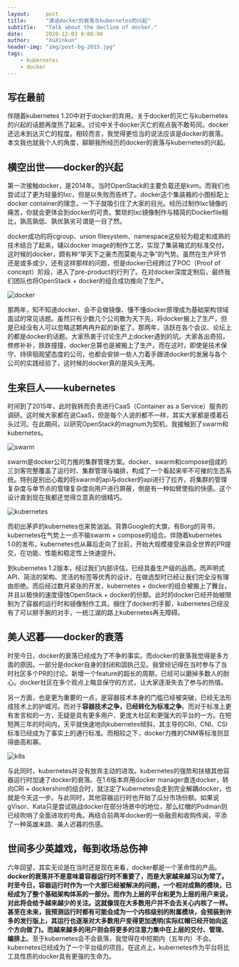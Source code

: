 ```yaml
---
layout:     post
title:      "漫话docker的衰落与kubernetes的兴起"
subtitle:   "Talk about the decline of docker."
date:       2020-12-03 8:00:00
author:     "XuXinkun"
header-img: "img/post-bg-2015.jpg"
tags:
    - kubernetes
    - docker
---
```


## 写在最前

伴随着kubernetes 1.20中对于docker的弃用，关于docker的灭亡与kubernetes的兴起的话题再度热了起来。讨论中关于docker灭亡的观点我不敢苟同。docker还远未到达灭亡的程度。相较而言，我觉得更恰当的说法应该是docker的衰落。本文我也就我个人的角度，聊聊我所经历的docker的衰落与kubernetes的兴起。

## 横空出世——docker的兴起

第一次接触docker，是2014年。当时OpenStack的主要负载还是kvm。而我们也尝试过了更为轻量的lxc，但是以失败而告终了。docker这个集装箱的小图标配上docker container的理念，一下子就吸引住了大家的目光。经历过制作lxc镜像的痛苦，你就会更体会到docker的可贵。繁琐的lxc镜像制作与精简的Dockerfile相比，孰高孰低、孰优孰劣可谓是一目了然。

docker成功的将cgroup、union filesystem、namespace这些较为稳定和成熟的技术结合了起来，辅以docker image的制作工艺，实现了集装箱式的标准交付。这时候的docker，颇有种“举天下之豪杰而莫能与之争”的气势。虽然在生产环节还是或多或少，还有这样那样的问题，但是docker已经跨过了POC（Proof of concept）阶段，进入了pre-product的行列了。在对docker深度定制后，最终我们团队也将OpenStack + docker的组合成功推向了生产。

![docker](https://xuxinkun.github.io/img/talk-about-docker/docker.png)

那两年，知不知道docker、会不会做镜像、懂不懂docker原理成为基础架构领域面试的常见话题。虽然只有少数几个公司敢为天下先，将docker搬上了生产，但是已经没有人可以忽略这颗冉冉升起的新星了。那两年，活跃在各个会议、论坛上的都是docker的话题。大家热衷于讨论生产上docker遇到的坑。大家各出奇招，修修补补，跌跌撞撞，docker总算也是被搬上了生产。而在这时，即使是技术保守、持徘徊观望态度的公司，也都会安排一些人力着手跟进docker的发展与各个公司的实践经验了，这时候的docker真的是风头无两。

## 生来巨人——kubernetes

时间到了2015年，此时我转而负责进行CaaS（Container as a Service）服务的调研。这时候大家都在说CaaS，但是每个人说的都不一样，其实大家都是摸着石头过河。在此期间，以研究OpenStack的magnum为契机，我接触到了swarm和kubernetes。

![swarm](https://xuxinkun.github.io/img/talk-about-docker/swarm.jpg)

swarm是docker公司力推的集群管理方案。docker、swarm和compose组成的三剑客完整覆盖了运行时、集群管理与编排，构成了一个看起来牢不可摧的生态系统。特别是别出心裁的将swarm的api与docker的api进行了拉齐，将集群的管理复杂度与单节点的管理复杂度向用户进行屏蔽，倒是有一种如臂使指的快感。这个设计直到现在我都还觉得立意真的很精巧。

![kubernetes](https://xuxinkun.github.io/img/talk-about-docker/kubernetes.png)

而初出茅庐的kubernetes也来势汹汹。背靠Google的大旗，有Borg的背书，kubernetes在气势上一点不输swarm + compose的组合。伴随着kubernetes 1.0的发布，kubernetes也从幕后走向了台前，开始大规模接受来自全世界的PR提交，在功能、性能和稳定性上快速提升。

到kubernetes 1.2版本，经过我们内部评估，已经具备生产级的品质。而声明式API、简洁的架构、灵活的标签等优秀的设计，在做选型时已经让我们完全没有理由拒绝。而后经过数月紧张的开发，kubernetes + docker的组合被搬上了舞台，并且以极快的速度侵蚀OpenStack + docker的份额。此时的docker已经开始被限制为了容器的运行时和镜像制作工具。捆住了docker的手脚，kubernetes已经没有了可以掰手腕的对手，一统江湖的路上kubernetes再无障碍。

## 美人迟暮——docker的衰落

时至今日，docker的衰落已经成为了不争的事实。而docker的衰落我觉得是多方面的原因。一部分是docker自身的封闭和固执己见。我曾经记得在当时参与了当时社区多个PR的讨论。新增一个feature的超长的周期，已经可以磨掉多数人的耐心。docker社区在多个观点上略显保守的方式，让大家逐渐失去了参与的热情。

另一方面，也是更为重要的一点，是容器技术本身的门槛已经被突破，已经无法形成技术上的护城河。而对于**容器技术之争，已经转化为标准之争**。而对于标准上更有发言权的一方，无疑是具有更多用户、更庞大社区和更强大的平台的一方。在短短两三年的时间内，天平就快速地向kubernetes倾斜，其主导的CRI、CNI、CSI标准已经成为了事实上的通行标准。而相较之下，docker力推的CNM等标准则显得曲高和寡。

![k8s](https://xuxinkun.github.io/img/talk-about-docker/k8s.png)

与此同时，kubernetes并没有放弃主动的进攻。kubernetes的强势和扶植其他容器运行时加速了docker的衰落。在1.6版本弃用docker manager直连docker，转向CRI + dockershim的组合时，就注定了kubernetes会走到完全解耦docker，也就是今天这一步。与此同时，其他容器运行时也开始了瓜分市场份额。如果说gVisor、Kata只是尝试挑战docker在部分场景中的地位，那么红帽的Podman则已经吹响了全面进攻的号角。再结合前两年docker的一些融资和收购传闻，平添了一种英雄末路、美人迟暮的伤感。

## 世间多少英雄戏，每到收场总伤神

六年回望，其实无论是在当时还是现在来看，docker都是一个革命性的产品。**docker的衰落并不是意味着容器运行时不重要了，而是大家越来越习以为常了。**时至今日，容器运行时作为一个大部已经被解决的问题，一个相对成熟的模块，已经成为了整个基础架构体系的一部分。而作为上层的平台和更为上层的用户来说，对此将会给予越来越少的关注。这就像现在大多数用户并不会去关心内核了一样。甚至在未来，我预测运行时都有可能会成为一个内核级别的附属模块，会预装到许多的发行版上，其运行也逐渐对大多数用户变得更加透明(实际红帽已经开始向这个方向做了)。而**越来越多的用户则会将更多的注意力集中在上层的交付、管理、编排上**。至于kubernetes会不会衰落，我觉得在中短期内（五年内）不会。kubernetes已经成为了一个平台级的项目。在这点上，kubernetes作为平台将比工具性质的docker具有更强的生命力。